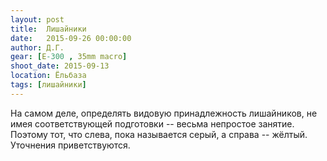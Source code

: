 ```yaml
---
layout: post
title:  Лишайники
date:   2015-09-26 00:00:00
author: Д.Г.
gear: [E-300 , 35mm macro]
shoot_date: 2015-09-13
location: Ёльбаза
tags: [лишайники]
---
```


На самом деле, определять видовую принадлежность лишайников, не имея соответствующей подготовки -- весьма непростое занятие. Поэтому тот, что слева, пока называется серый, а справа -- жёлтый. Уточнения приветствуются.

